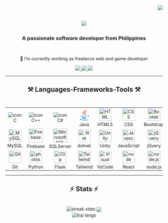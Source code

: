 <img align="right" src="https://visitor-badge.laobi.icu/badge?page_id=salesp07.salesp07" />

<h1 align="center">
    <img src="https://readme-typing-svg.herokuapp.com/?font=Righteous&size=35&center=true&vCenter=true&width=500&height=70&duration=4000&lines=Hi!+👋;+I'm+Joshua+Anderson+Padilla!;" />
</h1>

<h3 align="center">A passionate software developer from Philippines</h3>

<br/>

<div align="center">
 
 🔭 I’m currently working as freelance web and game developer
 

 </div>
 
<div align="center"> 
  <a href="mailto:andersonandy046@gmail.com">
    <img src="https://img.shields.io/badge/Gmail-333333?style=for-the-badge&logo=gmail&logoColor=red" />
  </a>
  <a href="https://www.linkedin.com/in/joshua-padilla-009681270/" target="_blank">
    <img src="https://img.shields.io/badge/LinkedIn-0077B5?style=for-the-badge&logo=linkedin&logoColor=white" target="_blank" />
  </a>
     <a href="https://portfolio-delta-three-97.vercel.app/index.html" target="_blank">
    <img src="https://img.shields.io/badge/Portfolio-FF5722?style=for-the-badge&logo=todoist&logoColor=white" target="_blank" />
  </a>
</div>

<hr>
 
<h2 align="center">⚒️ Languages-Frameworks-Tools ⚒️</h2>
<table>
<div style="display: flex; align-items: flex-start; align: center">
<table align="center">
  <tr>
    <td align="center" width="96"><img src="https://img.icons8.com/?size=100&id=40670&format=png&color=000000" alt="icon" width="40" height="40" title="C"/><br>C </td>
    <td align="center" width="96"><img src="https://techstack-generator.vercel.app/cpp-icon.svg" alt="icon" width="40" height="40" title="C++"/> <br>C++ </td>
    <td align="center" width="96"><img src="https://techstack-generator.vercel.app/csharp-icon.svg" alt="icon" width="40" height="40" title="C#"/><br>C# </td>
    <td align="center" width="96"><img src="https://raw.githubusercontent.com/devicons/devicon/master/icons/java/java-original.svg" width="40" height="40" title="Java"/><br>Java </td>
    <td align="center"  width="96"><img src="https://skillicons.dev/icons?i=html" width="40" height="40" title="HTML"/><br>HTML5 </td>
    <td align="center"  width="96"><img src="https://skillicons.dev/icons?i=css" width="40" height="40" title="CSS"/><br>CSS </td>
    <td align="center"  width="96"><img src="https://cdn.simpleicons.org/bootstrap/7952B3" width="40" height="40" title="Bootstrap"/><br>Bootstrap</td>
      
 </tr><tr>
    <td align="center" width="96"><img src="https://techstack-generator.vercel.app/mysql-icon.svg" width="40" height="40" title="MySQL" /><br>MySQL</td>
    <td align="center" width="96"><img src="https://skillicons.dev/icons?i=firebase" width="45" height="45" title="Firebase" /><br>Firebase</td>
    <td align="center" width="96"><img src="https://cdn.jsdelivr.net/gh/devicons/devicon/icons/microsoftsqlserver/microsoftsqlserver-plain.svg" width="45" height="45" title="Microsoft SQL Server" /><br>SQLServer</td>
    <td align="center" width="96"><img src="https://icon.icepanel.io/Technology/svg/.NET.svg" width="40" height="40" title=".Net"/><br>dotnet </td>
    <td align="center" width="96"><img src="https://skillicons.dev/icons?i=unity" width="40" height="40" title="Unity" /><br>Unity</td>
    <td align="center" width="96"><img src="https://skillicons.dev/icons?i=js" width="40" height="40" title="Javascript" /><br>JavaScript</td>
    <td align="center" width="96"><img src="https://cdn.iconscout.com/icon/free/png-512/free-jquery-3521520-2945023.png" width="40" height="40" title="jQuery" /><br>jQuery</td>

 </tr><tr>
    <td align="center" width="96"><img src="https://cdn.icon-icons.com/icons2/2699/PNG/512/git_scm_logo_icon_170096.png" width="40" height="40" title="Git" /><br>Git</td>
    <td align="center" width="96"><img src="https://cdn.icon-icons.com/icons2/1508/PNG/512/python_104451.png" width="40" height="40" title="photoshop cc 19" /><br>Python</td>
    <td align="center" width="96"><img src="https://skillicons.dev/icons?i=flask" width="40" height="40" title="Clip Studio Paint" /><br>Flask</td>
    <td align="center" width="96"><img src="https://skillicons.dev/icons?i=tailwind" width="40" height="40" title="Tailwind" /><br>Tailwind</td>
    <td align="center" width="96"><img src="https://skillicons.dev/icons?i=vscode" width="40" height="40" title="Visual Studio Code" /><br>VsCode</td>
    <td align="center" width="96"><img src="https://skillicons.dev/icons?i=react" width="40" height="40" title="node package manager" /><br>React</td>
    <td align="center" width="96"><img src="https://skillicons.dev/icons?i=nodejs" width="40" height="40" title="node.js" /><br>node.js</td>
     
 </tr>
 </table>
<hr/>

<h2 align="center">⚡ Stats ⚡</h2>
<br>
<div align=center>
  <img width=390 src="https://github-readme-streak-stats-salesp07.vercel.app/?user=anderson895&count_private=true&theme=react&border_radius=10" alt="streak stats"/>


 <img align="center" src ="https://github-readme-activity-graph.vercel.app/graph?username=anderson895&theme=react-dark&hide_border=true&hide_title=false&area=true&custom_title=Contribution%20Graph%20of%20last%2030%20days&height=350">
   <br/> 
  <img width=325 align="center" src="https://github-readme-stats-salesp07.vercel.app/api/top-langs/?username=anderson895&hide=HTML&langs_count=8&layout=compact&theme=react&border_radius=10&size_weight=0.5&count_weight=0.5&exclude_repo=github-readme-stats" alt="top langs" />
</div>


